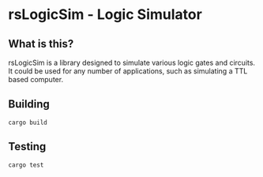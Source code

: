 # rsLogicSim - Logic Simulator
## What is this?
rsLogicSim is a library designed to simulate various logic gates and circuits. It could be used for any number of applications, such as simulating a TTL based computer.
## Building
`cargo build`
## Testing
`cargo test`